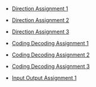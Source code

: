 <html>
<head></head>
<body>
	<ul>
	  <li><a href="https://ambarfulzele.github.io/LearnKul---Shamma/Direction1.html">Direction Assignment 1</a></li>
	</ul>
	<ul>
	  <li><a href="https://ambarfulzele.github.io/LearnKul---Shamma/Direction2.html">Direction Assignment 2</a></li>
	</ul>
	<ul>
	  <li><a href="https://ambarfulzele.github.io/LearnKul---Shamma/Direction3.html">Direction Assignment 3</a></li>
	</ul>
	<ul>
	  <li><a href="https://ambarfulzele.github.io/LearnKul---Shamma/CodingDecoding1.html">Coding Decoding Assignment 1</a></li>
	</ul>
	<ul>
	  <li><a href="https://ambarfulzele.github.io/LearnKul---Shamma/CodingDecoding2.html">Coding Decoding Assignment 2</a></li>
	</ul>
	<ul>
	  <li><a href="https://ambarfulzele.github.io/LearnKul---Shamma/CodingDecoding3.html">Coding Decoding Assignment 3</a></li>
	</ul>
	<ul>
	  <li><a href="https://ambarfulzele.github.io/LearnKul---Shamma/InputOutput1.html">Input Output Assignment 1</a></li>
	</ul>
	<!--
	<ul>
	  <li><a href="https://ambarfulzele.github.io/LearnKul---Shamma/InputOutput2.html"></a>Input Output Assignment 2</li>
	</ul>
	<ul>
	  <li><a href="https://ambarfulzele.github.io/LearnKul---Shamma/BloodRelationBasic.html">Blood Relation Basic</a></li>
	</ul>
	<ul>
	  <li><a href="https://ambarfulzele.github.io/LearnKul---Shamma/BloodRelation.html"></a>Blood Relation Assignment 1</li>
	</ul>
	<ul>
	  <li><a href="https://ambarfulzele.github.io/LearnKul---Shamma/InEquality.html"></a>InEquality </li>
	</ul>	
	<ul>
	  <li><a href="https://ambarfulzele.github.io/LearnKul---Shamma/SeatingArrangement.html"></a>Seating Arrangement </li>
	</ul>
	<ul>
	  <li><a href="https://ambarfulzele.github.io/LearnKul---Shamma/CriticalReasoning.html"></a>Critical Reasoning </li>
	</ul>
	<ul>
	  <li><a href="https://ambarfulzele.github.io/LearnKul---Shamma/Puzzles.html"></a>Puzzles </li>
	</ul>
	<ul>
	  <li><a href="https://ambarfulzele.github.io/LearnKul---Shamma/AbstractReasoning1.html"></a>Abstract Reasoning 1 </li>
	</ul>
	<ul>
	  <li><a href="https://ambarfulzele.github.io/LearnKul---Shamma/AbstractReasoning2.html"></a>Abstract Reasoning 2 </li>
	</ul>
	<ul>
	  <li><a href="https://ambarfulzele.github.io/LearnKul---Shamma/AbstractReasoning3.html"></a>Abstract Reasoning 3 </li>
	</ul>
	-->

</body></html>
